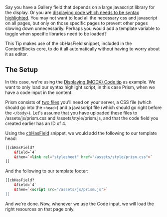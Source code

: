 Say you have a Gallery field that depends on a large javascript library for the display. Or you are [displaying code which needs to be syntax highlighted](Displaying_MODX_Code). You may not want to load all the necessary css and javascript on all pages, but only on those specific pages to prevent other pages slowing down unnecessarily. Perhaps you would add a template variable to toggle when specific libraries need to be loaded?

This Tip makes use of the cbHasField snippet, included in the ContentBlocks core, to do it all automatically without having to worry about it as editor.

## The Setup

In this case, we're using the [Displaying (MODX) Code tip](https://www.modmore.com/contentblocks/tips-tricks/displaying-code/) as example. We want to only load our syntax highlight script, in this case Prism, when we have a code input in the content.

Prism consists of [two files](http://prismjs.com/download.html) you'll need on your server, a CSS file (which should go into the `<head>`) and a javascript file (which should go right before the `</body>`). Let's assume that you have uploaded these files to /assets/js/prism.css and /assets/style/prism.js, and that the code field you created earlier has an ID of 4.

Using the [cbHasField](../Snippets/cbHasField) snippet, we would add the following to our template head:
```` HTML
[[cbHasField?
    &field=`4`
    &then=`<link rel="stylesheet" href="/assets/style/prism.css">`
]]
````
And the following to our template footer:
```` HTML
[[cbHasField?
    &field=`4`
    &then=`<script src="/assets/js/prism.js">`
]]
````
And we're done. Now, whenever we use the Code input, we will load the right resources on that page only.

